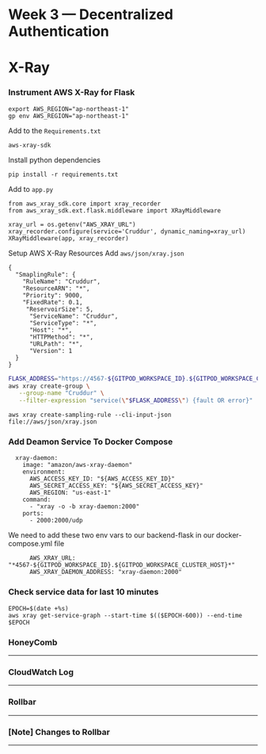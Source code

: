 # Week 3 — Decentralized Authentication

# X-Ray

### Instrument AWS X-Ray for Flask

```
export AWS_REGION="ap-northeast-1"
gp env AWS_REGION="ap-northeast-1"
```

Add to the `Requirements.txt`
```
aws-xray-sdk
```

Install python dependencies
```
pip install -r requirements.txt
```

Add to `app.py`
```
from aws_xray_sdk.core import xray_recorder
from aws_xray_sdk.ext.flask.middleware import XRayMiddleware

xray_url = os.getenv("AWS_XRAY_URL")
xray_recorder.configure(service='Cruddur', dynamic_naming=xray_url)
XRayMiddleware(app, xray_recorder)
```

Setup AWS X-Ray Resources
Add `aws/json/xray.json`
```
{
  "SmaplingRule": {
    "RuleName": "Cruddur",
    "ResourceARN": "*",
    "Priority": 9000,
    "FixedRate": 0.1,
     "ReservoirSize": 5,
      "ServiceName": "Cruddur",
      "ServiceType": "*",
      "Host": "*",
      "HTTPMethod": "*",
      "URLPath": "*",
      "Version": 1
  }
}
```
```sh
FLASK_ADDRESS="https://4567-${GITPOD_WORKSPACE_ID}.${GITPOD_WORKSPACE_CLUSTER_HOST}"
aws xray create-group \
   --group-name "Cruddur" \
   --filter-expression "service(\"$FLASK_ADDRESS\") {fault OR error}"
```

```
aws xray create-sampling-rule --cli-input-json file://aws/json/xray.json
```

### Add Deamon Service To Docker Compose
```
  xray-daemon:
    image: "amazon/aws-xray-daemon"
    environment:
      AWS_ACCESS_KEY_ID: "${AWS_ACCESS_KEY_ID}"
      AWS_SECRET_ACCESS_KEY: "${AWS_SECRET_ACCESS_KEY}"
      AWS_REGION: "us-east-1"
    command:
      - "xray -o -b xray-daemon:2000"
    ports:
      - 2000:2000/udp
```

We need to add these two env vars to our backend-flask in our docker-compose.yml file

```
      AWS_XRAY_URL: "*4567-${GITPOD_WORKSPACE_ID}.${GITPOD_WORKSPACE_CLUSTER_HOST}*"
      AWS_XRAY_DAEMON_ADDRESS: "xray-daemon:2000"
```

### Check service data for last 10 minutes
```
EPOCH=$(date +%s)
aws xray get-service-graph --start-time $(($EPOCH-600)) --end-time $EPOCH
```

### HoneyComb
---

### CloudWatch Log
---

### Rollbar
---

### [Note] Changes to Rollbar
---
